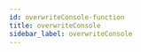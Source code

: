 ```yaml
---
id: overwriteConsole-function
title: overwriteConsole
sidebar_label: overwriteConsole
---
```


```js
```
